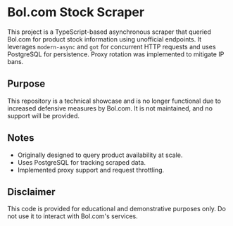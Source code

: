 # Bol.com Stock Scraper

This project is a TypeScript-based asynchronous scraper that queried Bol.com for product stock information using unofficial endpoints. It leverages `modern-async` and `got` for concurrent HTTP requests and uses PostgreSQL for persistence. Proxy rotation was implemented to mitigate IP bans.

## Purpose

This repository is a technical showcase and is no longer functional due to increased defensive measures by Bol.com. It is not maintained, and no support will be provided.

## Notes

- Originally designed to query product availability at scale.
- Uses PostgreSQL for tracking scraped data.
- Implemented proxy support and request throttling.

## Disclaimer

This code is provided for educational and demonstrative purposes only. Do not use it to interact with Bol.com's services.
